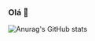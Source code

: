 ### Olá 👋

![Anurag's GitHub stats](https://github-readme-stats.vercel.app/api?Eduuard023=anuraghazra&theme=radical&show_icons=true)

<!--
**Eduuard023/Eduuard023** is a ✨ _special_ ✨ repository because its `README.md` (this file) appears on your GitHub profile.

Here are some ideas to get you started:

- 🔭 I’m currently working on ...
- 🌱 I’m currently learning ...
- 👯 I’m looking to collaborate on ...
- 🤔 I’m looking for help with ...
- 💬 Ask me about ...
- 📫 How to reach me: ...
- 😄 Pronouns: ...
- ⚡ Fun fact: ...
-->
